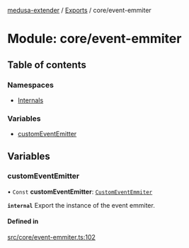 [medusa-extender](../README.md) / [Exports](../modules.md) / core/event-emmiter

# Module: core/event-emmiter

## Table of contents

### Namespaces

- [Internals](core_event_emmiter.Internals.md)

### Variables

- [customEventEmitter](core_event_emmiter.md#customeventemitter)

## Variables

### customEventEmitter

• `Const` **customEventEmitter**: [`CustomEventEmmiter`](../classes/core_event_emmiter.Internals.CustomEventEmmiter.md)

**`internal`**
Export the instance of the event emmiter.

#### Defined in

[src/core/event-emmiter.ts:102](https://github.com/adrien2p/medusa-extender/blob/ed817d6/src/core/event-emmiter.ts#L102)
